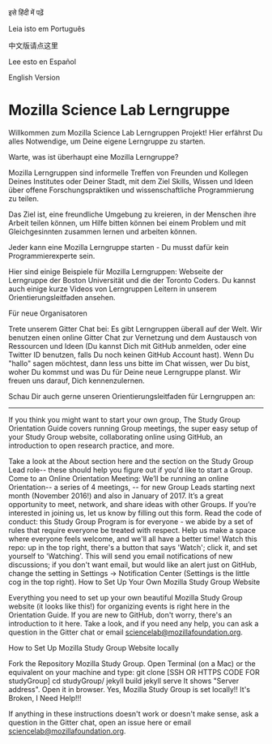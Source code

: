 इसे हिंदी में पढ़ें

Leia isto em Português

中文版请点这里

Lee esto en Español

English Version

# Mozilla Science Lab Lerngruppe

Willkommen zum Mozilla Science Lab Lerngruppen Projekt! Hier erfährst Du alles Notwendige, um Deine eigene Lerngruppe zu starten.   

Warte, was ist überhaupt eine Mozilla Lerngruppe? 

Mozilla Lerngruppen sind informelle Treffen von Freunden und Kollegen Deines Institutes oder Deiner Stadt, mit dem Ziel Skills, Wissen und Ideen über offene Forschungspraktiken und wissenschaftliche Programmierung zu teilen.

Das Ziel ist, eine freundliche Umgebung zu kreieren, in der Menschen ihre Arbeit teilen können, um Hilfe bitten können bei einem Problem und mit Gleichgesinnten zusammen lernen und arbeiten können. 

Jeder kann eine Mozilla Lerngruppe starten - Du musst dafür kein Programmierexperte sein.

Hier sind einige Beispiele für Mozilla Lerngruppen: Webseite der Lerngruppe der Boston Universität und die der Toronto Coders.
Du kannst auch einige kurze Videos von Lerngruppen Leitern in unserem Orientierungsleitfaden ansehen. 

Für neue Organisatoren

Trete unserem Gitter Chat bei: Es gibt Lerngruppen überall auf der Welt. Wir benutzen einen online Gitter Chat zur Vernetzung und dem Austausch von Ressourcen und Ideen (Du kannst Dich mit GitHub anmelden, oder eine Twitter ID benutzen, falls Du noch keinen GitHub Account hast). Wenn Du "hallo" sagen möchtest, dann less uns bitte im Chat wissen, wer Du bist, woher Du kommst und was Du für Deine neue Lerngruppe planst. Wir freuen uns darauf, Dich kennenzulernen.  

Schau Dir auch gerne unseren Orientierungsleitfaden für Lerngruppen an: 



_____

 If you think you might want to start your own group, The Study Group Orientation Guide covers running Group meetings, the super easy setup of your Study Group website, collaborating online using GitHub, an introduction to open research practice, and more. 

Take a look at the About section here and the section on the Study Group Lead role-- these should help you figure out if you'd like to start a Group.
Come to an Online Orientation Meeting: We’ll be running an online Orientation-- a series of 4 meetings, -- for new Group Leads starting next month (November 2016!) and also in January of 2017. It’s a great opportunity to meet, network, and share ideas with other Groups. If you’re interested in joining us, let us know by filling out this form.
Read the code of conduct: this Study Group Program is for everyone - we abide by a set of rules that require everyone be treated with respect. Help us make a space where everyone feels welcome, and we'll all have a better time!
Watch this repo: up in the top right, there's a button that says 'Watch'; click it, and set yourself to 'Watching'. This will send you email notifications of new discussions; if you don't want email, but would like an alert just on GitHub, change the setting in Settings -> Notification Center (Settings is the little cog in the top right).
How to Set Up Your Own Mozilla Study Group Website

Everything you need to set up your own beautiful Mozilla Study Group website (it looks like this!) for organizing events is right here in the Orientation Guide. If you are new to GitHub, don't worry, there's an introduction to it here. Take a look, and if you need any help, you can ask a question in the Gitter chat or email sciencelab@mozillafoundation.org.

How to Set Up Mozilla Study Group Website locally

Fork the Repository Mozilla Study Group.
Open Terminal (on a Mac) or the equivalent on your machine and type:
git clone [SSH OR HTTPS CODE FOR studyGroup]
cd studyGroup/
jekyll build
jekyll serve
It shows "Server address". Open it in browser. Yes, Mozilla Study Group is set locally!!
It's Broken, I Need Help!!!

If anything in these instructions doesn't work or doesn't make sense, ask a question in the Gitter chat, open an issue here or email sciencelab@mozillafoundation.org.
